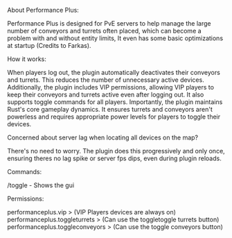 About Performance Plus:

Performance Plus is designed for PvE servers to help manage the large number of conveyors and turrets often placed, which can become a problem with and without entity limits, It even has some basic optimizations at startup (Credits to Farkas).

How it works:

When players log out, the plugin automatically deactivates their conveyors and turrets. This reduces the number of unnecessary active devices.
Additionally, the plugin includes VIP permissions, allowing VIP players to keep their conveyors and turrets active even after logging out. It also supports toggle commands for all players.
Importantly, the plugin maintains Rust's core gameplay dynamics. It ensures turrets and conveyors aren't powerless and requires appropriate power levels for players to toggle their devices.

Concerned about server lag when locating all devices on the map?

There's no need to worry. The plugin does this progressively and only once, ensuring theres no lag spike or server fps dips, even during plugin reloads.

Commands:

/toggle - Shows the gui

Permissions:

performanceplus.vip > (VIP Players devices are always on)
performanceplus.toggleturrets > (Can use the toggletoggle turrets button)
performanceplus.toggleconveyors > (Can use the toggle conveyors button)
